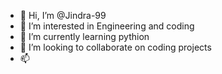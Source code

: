 - 👋 Hi, I’m @Jindra-99
- 👀 I’m interested in Engineering and coding
- 🌱 I’m currently learning pythion 
- 💞️ I’m looking to collaborate on coding projects 
- 📫 

<!---
Jindra-99/Jindra-99 is a ✨ special ✨ repository because its `README.md` (this file) appears on your GitHub profile.
You can click the Preview link to take a look at your changes.
--->
